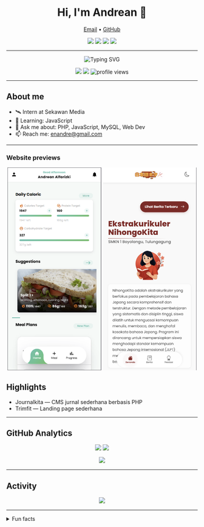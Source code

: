<h1 align="center">Hi, I'm Andrean 👋</h1>
<p align="center">
  <a href="mailto:enandre@gmail.com">Email</a> •
  <a href="https://github.com/enandre">GitHub</a>
</p>

<p align="center">
  <img src="https://img.shields.io/badge/Code-PHP-777BB4?logo=php&logoColor=white" />
  <img src="https://img.shields.io/badge/Code-JavaScript-F7DF1E?logo=javascript&logoColor=222" />
  <img src="https://img.shields.io/badge/DB-MySQL-4479A1?logo=mysql&logoColor=white" />
  <img src="https://img.shields.io/badge/Tools-Git-F05032?logo=git&logoColor=white" />
</p>

---
<p align="center">
  <img src="https://readme-typing-svg.demolab.com?font=Inter&weight=700&size=30&pause=800&color=87CEFA&center=true&vCenter=true&width=800&lines=Hi%2C+I'm+Andrean+%F0%9F%91%8B;Web+Developer+%7C+PHP+%7C+JavaScript;Love+clean+code%2C+minimal+UI%2C+and+ship+fast" alt="Typing SVG" />
</p>

<p align="center">
  <a href="mailto:enandre@gmail.com"><img src="https://img.shields.io/badge/Email-enandre%40gmail.com-1f6feb?style=for-the-badge&logo=gmail&logoColor=white" /></a>
  <a href="https://github.com/enandre"><img src="https://img.shields.io/badge/GitHub-enandre-0d1117?style=for-the-badge&logo=github" /></a>
  <img src="https://komarev.com/ghpvc/?username=enandre&style=for-the-badge&color=blue" alt="profile views" />
</p>

---

## About me
- 🛰️ Intern at Sekawan Media  
- 🌱 Learning: JavaScript  
- 💬 Ask me about: PHP, JavaScript, MySQL, Web Dev  
- 📫 Reach me: enandre@gmail.com  

---
### Website previews
<!-- Catatan:
     - Gambar di bawah menggunakan layanan screenshot otomatis (WordPress mShots).
     - Jika tidak muncul atau buram, ganti dengan upload screenshot sendiri dan pakai path file lokal repo.
-->
<p align="center">
  <a href="https://trimfit.rf.gd"><img src="./Screenshot 2025-10-03 141214.png" width="49%" alt="Preview Trimfit" /></a>
  <a href="https://nihongokita.my.id"><img src="./Screenshot 2025-10-03 141527.png" width="49%" alt="Preview NihongoKita" /></a>
</p>

## Highlights
- Journalkita — CMS jurnal sederhana berbasis PHP  
- Trimfit — Landing page sederhana  

---

## GitHub Analytics
<p align="center">
  <img height="160" src="https://github-readme-stats.vercel.app/api?username=enandre&show_icons=true&theme=tokyonight&hide_border=true" />
  <img height="160" src="https://github-readme-stats.vercel.app/api/top-langs/?username=enandre&layout=compact&theme=tokyonight&hide_border=true" />
</p>
<p align="center">
  <img height="190" src="https://streak-stats.demolab.com?user=enandre&theme=tokyonight&hide_border=true" />
</p>

---

## Activity
<p align="center">
  <img src="https://github-readme-activity-graph.vercel.app/graph?username=enandre&theme=tokyo-night&area=true&hide_border=true" />
</p>

---

<details>
<summary>Fun facts</summary>

- ☕ Coffee-driven development  
- 🎯 2025: rutin kontribusi ke open‑source  
- 🧰 Favorite setup: Cursor + VS Code + GitLens

</details>
